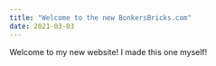 ```yaml
---
title: "Welcome to the new BonkersBricks.com"
date: 2021-03-03
---
```


Welcome to my new website! I made this one myself!
